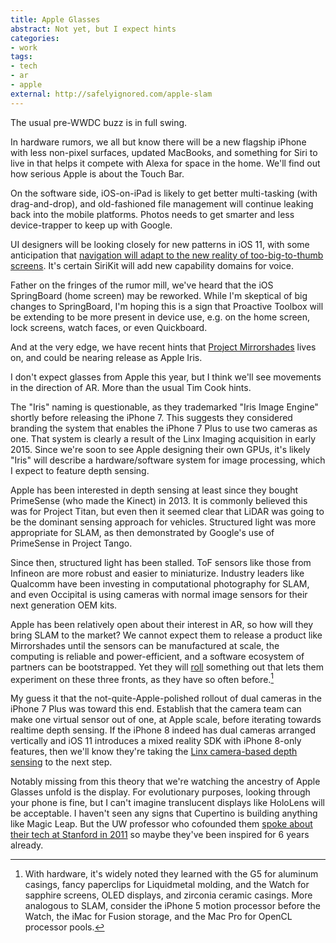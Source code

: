 ```yaml
---
title: Apple Glasses
abstract: Not yet, but I expect hints
categories:
- work
tags:
- tech
- ar
- apple
external: http://safelyignored.com/apple-slam
---
```


The usual pre-WWDC buzz is in full swing.

In hardware rumors, we all but know there will be a new flagship iPhone with less non-pixel surfaces, updated MacBooks, and something for Siri to live in that helps it compete with Alexa for space in the home. We'll find out how serious Apple is about the Touch Bar.

On the software side, iOS-on-iPad is likely to get better multi-tasking (with drag-and-drop), and old-fashioned file management will continue leaking back into the mobile platforms. Photos needs to get smarter and less device-trapper to keep up with Google.

UI designers will be looking closely for new patterns in iOS 11, with some anticipation that [navigation will adapt to the new reality of too-big-to-thumb screens](https://medium.com/tall-west/lets-ditch-the-nav-bar-3692cb17cc67). It's certain SiriKit will add new capability domains for voice.

Father on the fringes of the rumor mill, we've heard that the iOS SpringBoard (home screen) may be reworked. While I'm skeptical of big changes to SpringBoard, I'm hoping this is a sign that Proactive Toolbox will be extending to be more present in device use, e.g. on the home screen, lock screens, watch faces, or even Quickboard.

And at the very edge, we have recent hints that [Project Mirrorshades](https://www.reddit.com/r/apple/comments/6ezhwm/iama_foxconn_insider_with_information_on_next_12/diel4xg/) lives on, and could be nearing release as Apple Iris.

I don't expect glasses from Apple this year, but I think we'll see movements in the direction of AR. More than the usual Tim Cook hints.

The "Iris" naming is questionable, as they trademarked "Iris Image Engine" shortly before releasing the iPhone 7. This suggests they considered branding the system that enables the iPhone 7 Plus to use two cameras as one. That system is clearly a result of the Linx Imaging acquisition in early 2015. Since we're soon to see Apple designing their own GPUs, it's likely "Iris" will describe a hardware/software system for image processing, which I expect to feature depth sensing.

Apple has been interested in depth sensing at least since they bought PrimeSense (who made the Kinect) in 2013. It is commonly believed this was for Project Titan, but even then it seemed clear that LiDAR was going to be the dominant sensing approach for vehicles. Structured light was more appropriate for SLAM, as then demonstrated by Google's use of PrimeSense in Project Tango.

Since then, structured light has been stalled. ToF sensors like those from Infineon are more robust and easier to miniaturize. Industry leaders like Qualcomm have been investing in computational photography for SLAM, and even Occipital is using cameras with normal image sensors for their next generation OEM kits.

Apple has been relatively open about their interest in AR, so how will they bring SLAM to the market? We cannot expect them to release a product like Mirrorshades until the sensors can be manufactured at scale, the computing is reliable and power-efficient, and a software ecosystem of partners can be bootstrapped. Yet they will [roll](http://www.macworld.com/article/1151235/macs/apple-rolls.html) something out that lets them experiment on these three fronts, as they have so often before.[^rolling]

[^rolling]: With hardware, it's widely noted they learned with the G5 for aluminum casings, fancy paperclips for Liquidmetal molding, and the Watch for sapphire screens, OLED displays, and zirconia ceramic casings. More analogous to SLAM, consider the iPhone 5 motion processor before the Watch, the iMac for Fusion storage, and the Mac Pro for OpenCL processor pools.

My guess it that the not-quite-Apple-polished rollout of dual cameras in the iPhone 7 Plus was toward this end. Establish that the camera team can make one virtual sensor out of one, at Apple scale, before iterating towards realtime depth sensing. If the iPhone 8 indeed has dual cameras arranged vertically and iOS 11 introduces a mixed reality SDK with iPhone 8-only features, then we'll know they're taking the [Linx camera-based depth sensing](https://www.scribd.com/doc/261875793/LinX-Imaging-Presentation#page=21) to the next step.

Notably missing from this theory that we're watching the ancestry of Apple Glasses unfold is the display. For evolutionary purposes, looking through your phone is fine, but I can't imagine translucent displays like HoloLens will be acceptable. I haven't seen any signs that Cupertino is building anything like Magic Leap. But the UW professor who cofounded them [spoke about their tech at Stanford in 2011](https://talks.stanford.edu/brian-schowengerdt-near-to-eye-volumetric-3d-displays-using-scanned-light/) so maybe they've been inspired for 6 years already.
